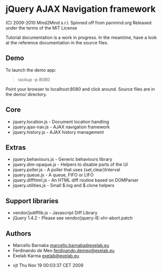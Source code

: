 jQuery AJAX Navigation framework
================================

 (C) 2009-2010 Mind2Mind s.r.l.
 Spinned off from panmind.org
 Released under the terms of the MIT License

Tutorial documentation is a work in progress. In the
meantime, have a look at the reference documentation
in the source files.

Demo
----

To launch the demo app: 

> rackup -p 8080 

Point your browser to localhost:8080 and click around. Source files
are in the demo/ directory.

Core
----

  * jquery.location.js   - Document location handling
  * jquery.ajax-nav.js   - AJAX navigation framework
  * jquery.history.js    - AJAX history management

Extras
------

  * jquery.behaviours.js - Generic behaviours library
  * jquery.dim-opaque.js - Helpers to disable parts of the UI
  * jquery.poller.js     - A poller that uses {set,clear}Interval
  * jquery.queue.js      - A queue, FIFO or LIFO
  * jquery.diffhtml.js   - An HTML diff routine based on DOMParser
  * jquery.utilities.js  - Small $.log and $.clone helpers

Support libraries
-----------------

  * vendor/jsdifflib.js  - Javascript Diff Library
  * jQuery 1.4.2         - Please see vendor/jquery-IE-xhr-abort.patch

Authors
-------

  * Marcello Barnaba  <marcello.barnaba@exelab.eu>
  * Ferdinando de Meo <ferdinando.demeo@exelab.eu>
  * Exelab Karma      <exelab@exelab.eu>

  - vjt  Thu Nov 19 00:03:37 CET 2009


